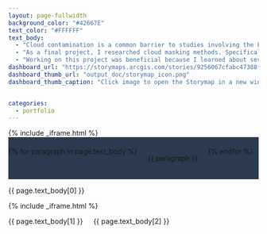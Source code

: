 ```yaml
---
layout: page-fullwidth
background_color: "#42667E"
text_color: "#FFFFFF"
text_body:
  - "Cloud contamination is a common barrier to studies involving the Earth's surface, limiting the quality and amount of usable data."
  - "As a final project, I researched cloud masking methods. Specifically, I focused on using Google Earth Engine and the S2cloudless dataset as applied to Sentinel-2 imagery."
  - "Working on this project was beneficial because I learned about several methods for cloud masking and acquired practical knowledge in applying cloud masking in Google Earth Engine. Additionally, I gained experience in writing code in Python and JavaScript."
dashboard_url: "https://storymaps.arcgis.com/stories/9256067cfabc47388f073f639d29dba6"
dashboard_thumb_url: "output_doc/storymap_icon.png"
dashboard_thumb_caption: "Click image to open the Storymap in a new window"


categories:
  - portfolio
---
```


<div class="row">
  <!-- Medium and larger screens layout -->
  <div class="medium-8 columns t20 hide-for-small-only">
    <div class="iframe">
      {% include _iframe.html %}
    </div>
  </div>
  
  <div class="medium-4 columns t20 hide-for-small-only" style="background-color: #2B3A4E; padding-top: 20px; padding-bottom: 20px">
    {% for paragraph in page.text_body %}
      <p class="font-size-h4">{{ paragraph }}</p>
    {% endfor %}
  </div>
  
  <!-- Small screens layout -->
  <div class="small-12 columns t20 show-for-small-only">
    <p class="font-size-h4">{{ page.text_body[0] }}</p>
  </div>
  <div class="small-12 columns t20 show-for-small-only">
    <div class="iframe">
      {% include _iframe.html %}
    </div>
  </div>
  <div class="small-12 columns t20 show-for-small-only">
    <p class="font-size-h4">{{ page.text_body[1] }}</p>
    <p class="font-size-h4">{{ page.text_body[2] }}</p>
  </div>
</div>
